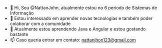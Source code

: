 - 👋 Hi, Sou @NattanJohn, atualmente estou no 6 periodo de Sistemas de Informação 
- 👀 Estou interessado em aprender novas tecnologias e também poder colaborar com a comunidade
- 🌱 Atualmente estou aprendendo Java e Angular e estou gostando bastante
- 📫 Caso queria entrar em contato: nattanjhon123@gmail.com

<!---
NattanJohn/NattanJohn is a ✨ special ✨ repository because its `README.md` (this file) appears on your GitHub profile.
You can click the Preview link to take a look at your changes.
--->

